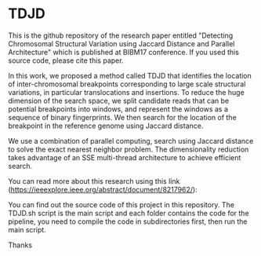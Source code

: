 # TDJD
This is the github repository of the research paper entitled "Detecting Chromosomal Structural Variation using Jaccard Distance and Parallel Architecture" which is published at BIBM17 conference. If you used this source code, please cite this paper.

In this work, we proposed a method called TDJD that identifies the location of inter-chromosomal breakpoints corresponding to 
large scale structural variations, in particular translocations and insertions. To reduce the huge dimension of the search space, we split candidate reads that can be potential breakpoints into windows, and represent the windows as a sequence of binary fingerprints. We then search for the location of the breakpoint in the reference genome using Jaccard
distance. 

 We use a combination of parallel computing, search using Jaccard distance to solve the exact nearest neighbor problem. The
 dimensionality reduction takes advantage of an SSE multi-thread architecture to achieve efficient search.
 
 You can read more about this research using this link (https://ieeexplore.ieee.org/abstract/document/8217962/): 

You can find out the source code of this project in this repository. The TDJD.sh script is the main script and each folder contains the code for the pipeline, you need to compile the code in subdirectories first, then run the main script. 

Thanks

